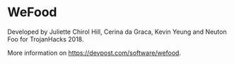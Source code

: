 # WeFood

Developed by Juliette Chirol Hill, Cerina da Graca, Kevin Yeung and Neuton Foo for TrojanHacks 2018.

More information on https://devpost.com/software/wefood.
